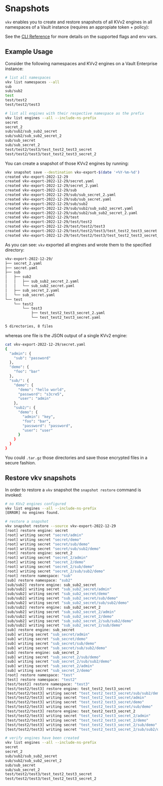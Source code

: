 # Snapshots

`vkv` enables you to create and restore snapshots of all KVv2 engines in all namespaces of a Vault instance (requires an appropiate token + policy):

See the [CLI Reference](https://github.com/FalcoSuessgott/vkv/cmd/vkv_snapshort/) for more details on the supported flags and env vars.

## Example Usage
Consider the following namespaces and KVv2 engines on a Vault Enterprise instance:

```bash
# list all namespaces
vkv list namespaces --all
sub
sub/sub2
test
test/test2
test/test2/test3

# list all engines with their respective namespace as the prefix
vkv list engines --all --include-ns-prefix
secret
secret_2
sub/sub2/sub_sub2_secret
sub/sub2/sub_sub2_secret_2
sub/sub_secret
sub/sub_secret_2
test/test2/test3/test_test2_test3_secret
test/test2/test3/test_test2_test3_secret_2
```

You can create a snapshot of those KVv2 engines by running:

```bash
vkv snapshot save --destination vkv-export-$(date '+%Y-%m-%d')
created vkv-export-2022-12-29
created vkv-export-2022-12-29/secret.yaml
created vkv-export-2022-12-29/secret_2.yaml
created vkv-export-2022-12-29/sub
created vkv-export-2022-12-29/sub/sub_secret_2.yaml
created vkv-export-2022-12-29/sub/sub_secret.yaml
created vkv-export-2022-12-29/sub/sub2
created vkv-export-2022-12-29/sub/sub2/sub_sub2_secret.yaml
created vkv-export-2022-12-29/sub/sub2/sub_sub2_secret_2.yaml
created vkv-export-2022-12-29/test
created vkv-export-2022-12-29/test/test2
created vkv-export-2022-12-29/test/test2/test3
created vkv-export-2022-12-29/test/test2/test3/test_test2_test3_secret.yaml
created vkv-export-2022-12-29/test/test2/test3/test_test2_test3_secret_2.yaml
```

As you can see: `vkv` exported all engines and wrote them to the specified directory:

```bash
vkv-export-2022-12-29/
├── secret_2.yaml
├── secret.yaml
├── sub
│   ├── sub2
│   │   ├── sub_sub2_secret_2.yaml
│   │   └── sub_sub2_secret.yaml
│   ├── sub_secret_2.yaml
│   └── sub_secret.yaml
└── test
    └── test2
        └── test3
            ├── test_test2_test3_secret_2.yaml
            └── test_test2_test3_secret.yaml

5 directories, 8 files
```

whereas one file is the JSON output of a single KVv2 engine:

```bash
cat vkv-export-2022-12-29/secret.yaml
{
  "admin": {
    "sub": "password"
  },
  "demo": {
    "foo": "bar"
  },
  "sub/": {
    "demo": {
      "demo": "hello world",
      "password": "s3cre5",
      "user": "admin"
    },
    "sub2/": {
      "demo": {
        "admin": "key",
        "foo": "bar",
        "password": "password",
        "user": "user"
      }
    }
  }
}
```

You could `.tar.gz` those directories and save those encrypted files in a secure fashion.

## Restore vkv snapshots

In order to restore a `vkv` snapshot the `snapshot restore` command is invoked:

```bash
# no KVv2 engines configured
vkv list engines --all --include-ns-prefix
[ERROR] no engines found.

# restore a snapshot
vkv snapshot restore --source vkv-export-2022-12-29
[root] restore engine: secret
[root] writing secret "secret/admin"
[root] writing secret "secret/demo"
[root] writing secret "secret/sub/demo"
[root] writing secret "secret/sub/sub2/demo"
[root] restore engine: secret_2
[root] writing secret "secret_2/admin"
[root] writing secret "secret_2/demo"
[root] writing secret "secret_2/sub/demo"
[root] writing secret "secret_2/sub/sub2/demo"
[root] restore namespace: "sub"
[sub] restore namespace: "sub2"
[sub/sub2] restore engine: sub_sub2_secret
[sub/sub2] writing secret "sub_sub2_secret/admin"
[sub/sub2] writing secret "sub_sub2_secret/demo"
[sub/sub2] writing secret "sub_sub2_secret/sub/demo"
[sub/sub2] writing secret "sub_sub2_secret/sub/sub2/demo"
[sub/sub2] restore engine: sub_sub2_secret_2
[sub/sub2] writing secret "sub_sub2_secret_2/admin"
[sub/sub2] writing secret "sub_sub2_secret_2/demo"
[sub/sub2] writing secret "sub_sub2_secret_2/sub/sub2/demo"
[sub/sub2] writing secret "sub_sub2_secret_2/sub/demo"
[sub] restore engine: sub_secret
[sub] writing secret "sub_secret/admin"
[sub] writing secret "sub_secret/demo"
[sub] writing secret "sub_secret/sub/demo"
[sub] writing secret "sub_secret/sub/sub2/demo"
[sub] restore engine: sub_secret_2
[sub] writing secret "sub_secret_2/sub/demo"
[sub] writing secret "sub_secret_2/sub/sub2/demo"
[sub] writing secret "sub_secret_2/admin"
[sub] writing secret "sub_secret_2/demo"
[root] restore namespace: "test"
[test] restore namespace: "test2"
[test/test2] restore namespace: "test3"
[test/test2/test3] restore engine: test_test2_test3_secret
[test/test2/test3] writing secret "test_test2_test3_secret/sub/sub2/demo"
[test/test2/test3] writing secret "test_test2_test3_secret/admin"
[test/test2/test3] writing secret "test_test2_test3_secret/demo"
[test/test2/test3] writing secret "test_test2_test3_secret/sub/demo"
[test/test2/test3] restore engine: test_test2_test3_secret_2
[test/test2/test3] writing secret "test_test2_test3_secret_2/admin"
[test/test2/test3] writing secret "test_test2_test3_secret_2/demo"
[test/test2/test3] writing secret "test_test2_test3_secret_2/sub/demo"
[test/test2/test3] writing secret "test_test2_test3_secret_2/sub/sub2/demo"

# verify engines have been created
vkv list engines --all --include-ns-prefix
secret
secret_2
sub/sub2/sub_sub2_secret
sub/sub2/sub_sub2_secret_2
sub/sub_secret
sub/sub_secret_2
test/test2/test3/test_test2_test3_secret
test/test2/test3/test_test2_test3_secret_2
```
